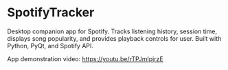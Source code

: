 # SpotifyTracker

Desktop companion app for Spotify. Tracks listening history, session time, displays song popularity, and provides playback controls for user. Built with Python, PyQt, and Spotify API.

App demonstration video: https://youtu.be/rTPJmIpjrzE
